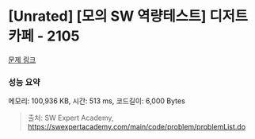 # [Unrated] [모의 SW 역량테스트] 디저트 카페 - 2105 

[문제 링크](https://swexpertacademy.com/main/code/problem/problemDetail.do?contestProbId=AV5VwAr6APYDFAWu) 

### 성능 요약

메모리: 100,936 KB, 시간: 513 ms, 코드길이: 6,000 Bytes



> 출처: SW Expert Academy, https://swexpertacademy.com/main/code/problem/problemList.do